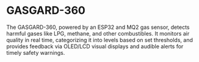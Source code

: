# GASGARD-360
The GASGARD-360, powered by an ESP32 and MQ2 gas sensor, detects harmful gases like LPG, methane, and other combustibles. It monitors air quality in real time, categorizing it into levels based on set thresholds, and provides feedback via OLED/LCD visual displays and audible alerts for timely safety warnings.
